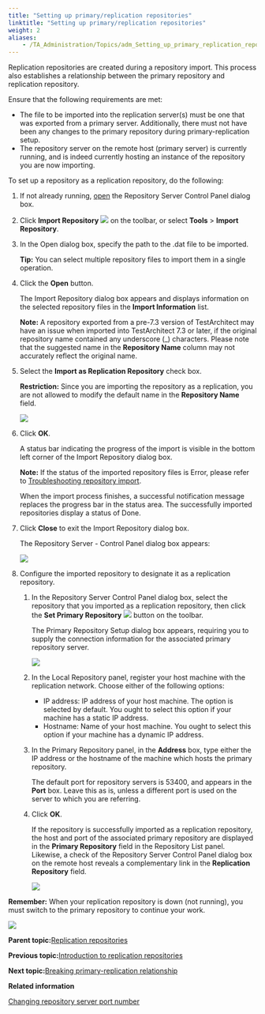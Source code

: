 ```yaml
--- 
title: "Setting up primary/replication repositories"
linktitle: "Setting up primary/replication repositories"
weight: 2
aliases: 
    - /TA_Administration/Topics/adm_Setting_up_primary_replication_repository.html
---
```


Replication repositories are created during a repository import. This process also establishes a relationship between the primary repository and replication repository.

Ensure that the following requirements are met:

-   The file to be imported into the replication server\(s\) must be one that was exported from a primary server. Additionally, there must not have been any changes to the primary repository during primary-replication setup.
-   The repository server on the remote host \(primary server\) is currently running, and is indeed currently hosting an instance of the repository you are now importing.

To set up a repository as a replication repository, do the following:

1.  If not already running, [open](Repo_server_management_launching.html) the Repository Server Control Panel dialog box.

2.  Click **Import Repository** ![](/images//Images/btn.RS_import_repo.png) on the toolbar, or select **Tools** \> **Import Repository**.

3.  In the Open dialog box, specify the path to the .dat file to be imported.

    **Tip:** You can select multiple repository files to import them in a single operation.

4.  Click the **Open** button.

    The Import Repository dialog box appears and displays information on the selected repository files in the **Import Information** list.

    **Note:** A repository exported from a pre-7.3 version of TestArchitect may have an issue when imported into TestArchitect 7.3 or later, if the original repository name contained any underscore \(\_\) characters. Please note that the suggested name in the **Repository Name** column may not accurately reflect the original name.

5.  Select the **Import as Replication Repository** check box.

    **Restriction:** Since you are importing the repository as a replication, you are not allowed to modify the default name in the **Repository Name** field.

    ![](/images//Images/Import_repo_rep_dlg.png)

6.  Click **OK**.

    A status bar indicating the progress of the import is visible in the bottom left corner of the Import Repository dialog box.

    **Note:** If the status of the imported repository files is Error, please refer to [Troubleshooting repository import](adm_Importing_repository_troubleshooting.html).

    When the import process finishes, a successful notification message replaces the progress bar in the status area. The successfully imported repositories display a status of Done.

7.  Click **Close** to exit the Import Repository dialog box.

    The Repository Server - Control Panel dialog box appears:

    ![](/images//Images/Import_repo_rep_config.png)

8.  Configure the imported repository to designate it as a replication repository.

    1.  In the Repository Server Control Panel dialog box, select the repository that you imported as a replication repository, then click the **Set Primary Repository** ![](/images//Images/btn_set_primary_server.png) button on the toolbar.

        The Primary Repository Setup dialog box appears, requiring you to supply the connection information for the associated primary repository server.

        ![](/images//Images/admin_RS_dlg_PrimaryRepo.png)

    2.  In the Local Repository panel, register your host machine with the replication network. Choose either of the following options:

        -   IP address: IP address of your host machine. The option is selected by default. You ought to select this option if your machine has a static IP address.
        -   Hostname: Name of your host machine. You ought to select this option if your machine has a dynamic IP address.
    3.  In the Primary Repository panel, in the **Address** box, type either the IP address or the hostname of the machine which hosts the primary repository.

        The default port for repository servers is 53400, and appears in the **Port** box. Leave this as is, unless a different port is used on the server to which you are referring.

    4.  Click **OK**.

        If the repository is successfully imported as a replication repository, the host and port of the associated primary repository are displayed in the **Primary Repository** field in the Repository List panel. Likewise, a check of the Repository Server Control Panel dialog box on the remote host reveals a complementary link in the **Replication Repository** field.

        ![](/images//Images/Import_repo_replication_dlg.png)


**Remember:** When your replication repository is down \(not running\), you must switch to the primary repository to continue your work.

![](/images//Images/admin_RS_dlg_replication_5.png)

**Parent topic:**[Replication repositories](/TA_Administration/Topics/Repo_server_management_replication_repo.html)

**Previous topic:**[Introduction to replication repositories](/TA_Administration/Topics/Repo_server_management_replication_repo_intro.html)

**Next topic:**[Breaking primary-replication relationship](/TA_Administration/Topics/adm_Removing_primary_repication_repository_main.html)

**Related information**  


[Changing repository server port number](/TA_Administration/Topics/Repo_changing_port.html)

